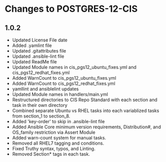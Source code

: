 # Changes to POSTGRES-12-CIS

## 1.0.2

- Updated License File date
- Added .yamlint file
- Updated .gitattributes file
- Updated .ansible-lint file
- Updated ReadMe file
- Updated Module names in cis_pgs12_ubuntu_fixes.yml and cis_pgs12_redhat_fixes.yml
- Added WarnCount to cis_pgs12_ubuntu_fixes.yml
- Added WarnCount to cis_pgs12_redhat_fixes.yml
- yamllint and ansiblelint updates
- Updated Module names in handlers/main.yml
- Restructured directories to CIS Repo Standard with each section and task in their own directory
- Combined separate Ubuntu vs RHEL tasks into each variablized tasks from section_1 to section_8.
- Added 'key-order' to skip in .ansible-lint file
- Added Ansible Core minimum version requirements, Distribution#, and OS_family restriction via Assert Module
- Added warn-count system for manual tasks.
- Removed all RHEL7 tagging and conditions.
- Fixed Truthy syntax, typos, and Linting.
- Removed Section* tags in each task.
